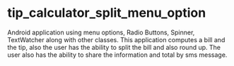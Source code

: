 # tip_calculator_split_menu_option
Android application using menu options, Radio Buttons, Spinner, TextWatcher along with other classes. 
This application computes a bill and the tip, also the user has the ability to split the bill and also round up. 
The user also has the ability to share the information and total by sms message.
